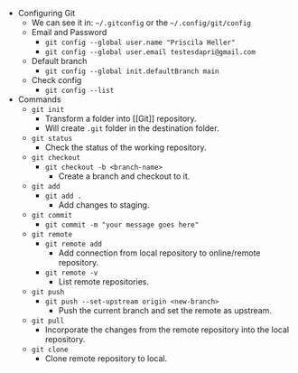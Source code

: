 - Configuring Git
  - We can see it in: `~/.gitconfig` or the `~/.config/git/config`
  - Email and Password
    - `git config --global user.name "Priscila Heller"`
    - `git config --global user.email testesdapri@gmail.com`
  - Default branch
    - `git config --global init.defaultBranch main`
  - Check config
    - `git config --list`
- Commands
  - `git init`
    - Transform a folder into [[Git]] repository.
    - Will create `.git` folder in the destination folder.
  - `git status`
    - Check the status of the working repository.
  - `git checkout`
    - `git checkout -b <branch-name>`
      - Create a branch and checkout to it.
  - `git add`
    - `git add .`
      - Add changes to staging.
  - `git commit`
    - `git commit -m "your message goes here"`
  - `git remote`
    - `git remote add`
      - Add connection from local repository to online/remote repository.
    - `git remote -v`
      - List remote repositories.
  - `git push`
    - `git push --set-upstream origin <new-branch>`
      - Push the current branch and set the remote as upstream.
  - `git pull`
    - Incorporate the changes from the remote repository into the local repository.
  - `git clone`
    - Clone remote repository to local.
